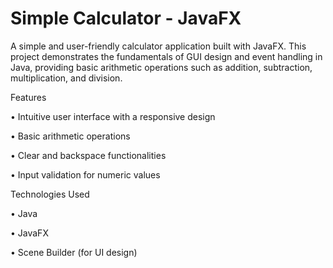 # Simple Calculator - JavaFX
A simple and user-friendly calculator application built with JavaFX. This project demonstrates the fundamentals of GUI design and event handling in Java, providing basic arithmetic operations such as addition, subtraction, multiplication, and division.

Features

• Intuitive user interface with a responsive design

• Basic arithmetic operations

• Clear and backspace functionalities

• Input validation for numeric values


Technologies Used

• Java

• JavaFX

• Scene Builder (for UI design)
